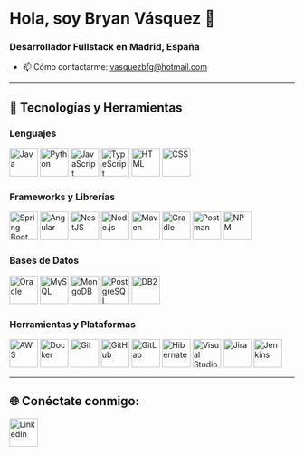 # Hola, soy Bryan Vásquez 👋

### Desarrollador Fullstack en Madrid, España

- 📫 Cómo contactarme: vasquezbfg@hotmail.com

---

## 🌟 Tecnologías y Herramientas

### **Lenguajes**
<p align="left">
  <img src="https://skillicons.dev/icons?i=java" alt="Java" width="50" height="50"/>
  <img src="https://skillicons.dev/icons?i=python" alt="Python" width="50" height="50"/>
  <img src="https://skillicons.dev/icons?i=javascript" alt="JavaScript" width="50" height="50"/>
  <img src="https://skillicons.dev/icons?i=typescript" alt="TypeScript" width="50" height="50"/>
  <img src="https://skillicons.dev/icons?i=html" alt="HTML" width="50" height="50"/>
  <img src="https://skillicons.dev/icons?i=css" alt="CSS" width="50" height="50"/>
</p>

### **Frameworks y Librerías**
<p align="left">
  <img src="https://skillicons.dev/icons?i=spring" alt="Spring Boot" width="50" height="50"/>
  <img src="https://skillicons.dev/icons?i=angular" alt="Angular" width="50" height="50"/>
  <img src="https://skillicons.dev/icons?i=nestjs" alt="NestJS" width="50" height="50"/>
  <img src="https://skillicons.dev/icons?i=nodejs" alt="Node.js" width="50" height="50"/>
  <img src="https://skillicons.dev/icons?i=maven" alt="Maven" width="50" height="50"/>
  <img src="https://skillicons.dev/icons?i=gradle" alt="Gradle" width="50" height="50"/>
  <img src="https://skillicons.dev/icons?i=postman" alt="Postman" width="50" height="50"/>
  <img src="https://skillicons.dev/icons?i=npm" alt="NPM" width="50" height="50"/>
</p>

### **Bases de Datos**
<p align="left">
 <img src="https://cdn.jsdelivr.net/gh/devicons/devicon/icons/oracle/oracle-original.svg" alt="Oracle" width="50" height="50"/>
  <img src="https://skillicons.dev/icons?i=mysql" alt="MySQL" width="50" height="50"/>
  <img src="https://skillicons.dev/icons?i=mongodb" alt="MongoDB" width="50" height="50"/>
  <img src="https://skillicons.dev/icons?i=postgres" alt="PostgreSQL" width="50" height="50"/>
<img src="https://i.imgur.com/U9gP8Dv.png" alt="DB2" width="50" height="50"/> 
</p>

### **Herramientas y Plataformas**
<p align="left">
  <img src="https://skillicons.dev/icons?i=aws" alt="AWS" width="50" height="50"/>
  <img src="https://skillicons.dev/icons?i=docker" alt="Docker" width="50" height="50"/>
  <img src="https://skillicons.dev/icons?i=git" alt="Git" width="50" height="50"/>
  <img src="https://skillicons.dev/icons?i=github" alt="GitHub" width="50" height="50"/>
  <img src="https://skillicons.dev/icons?i=gitlab" alt="GitLab" width="50" height="50"/>
  <img src="https://skillicons.dev/icons?i=hibernate" alt="Hibernate" width="50" height="50"/>
  <img src="https://skillicons.dev/icons?i=vscode" alt="Visual Studio Code" width="50" height="50"/>
  <img src="https://cdn.jsdelivr.net/gh/devicons/devicon/icons/jira/jira-original.svg" alt="Jira" width="50" height="50"/>
  <img src="https://skillicons.dev/icons?i=jenkins" alt="Jenkins" width="50" height="50"/>
</p>

---

## 🌐 Conéctate conmigo:
<p align="left">
  <a href="https://www.linkedin.com/in/ingbryanvasquez" target="_blank">
    <img src="https://skillicons.dev/icons?i=linkedin" alt="LinkedIn" width="50" height="50"/>
  </a>
</p>
